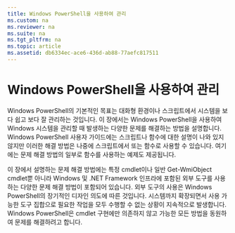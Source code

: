 ```yaml
---
title: Windows PowerShell을 사용하여 관리
ms.custom: na
ms.reviewer: na
ms.suite: na
ms.tgt_pltfrm: na
ms.topic: article
ms.assetid: db6334ec-ace6-436d-ab88-77aefc817511
---
```

# Windows PowerShell을 사용하여 관리
Windows PowerShell의 기본적인 목표는 대화형 환경이나 스크립트에서 시스템을 보다 쉽고 보다 잘 관리하는 것입니다. 이 장에서는 Windows PowerShell을 사용하여 Windows 시스템을 관리할 때 발생하는 다양한 문제를 해결하는 방법을 설명합니다. Windows PowerShell 사용자 가이드에는 스크립트나 함수에 대한 설명이 나와 있지 않지만 이러한 해결 방법은 나중에 스크립트에서 또는 함수로 사용할 수 있습니다. 여기에는 문제 해결 방법의 일부로 함수를 사용하는 예제도 제공됩니다.

이 장에서 설명하는 문제 해결 방법에는 특정 cmdlet이나 일반 Get\-WmiObject cmdlet뿐 아니라 Windows 및 .NET Framework 인프라에 포함된 외부 도구를 사용하는 다양한 문제 해결 방법이 포함되어 있습니다. 외부 도구의 사용은 Windows PowerShell의 장기적인 디자인 의도에 따른 것입니다. 시스템까지 확장되면서 사용 가능한 도구 집합으로 필요한 작업을 모두 수행할 수 없는 상황이 지속적으로 발생합니다. Windows PowerShell은 cmdlet 구현에만 의존하지 않고 가능한 모든 방법을 동원하여 문제를 해결하려고 합니다.



<!--HONumber=Apr16_HO1-->


